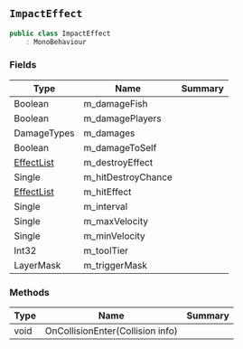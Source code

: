 ## `ImpactEffect`

```csharp
public class ImpactEffect
    : MonoBehaviour
```

### Fields

| Type | Name | Summary | 
| --- | --- | --- | 
| Boolean | m_damageFish |  | 
| Boolean | m_damagePlayers |  | 
| DamageTypes | m_damages |  | 
| Boolean | m_damageToSelf |  | 
| [EffectList](./EffectList.md) | m_destroyEffect |  | 
| Single | m_hitDestroyChance |  | 
| [EffectList](./EffectList.md) | m_hitEffect |  | 
| Single | m_interval |  | 
| Single | m_maxVelocity |  | 
| Single | m_minVelocity |  | 
| Int32 | m_toolTier |  | 
| LayerMask | m_triggerMask |  | 


### Methods

| Type | Name | Summary | 
| --- | --- | --- | 
| void | OnCollisionEnter(Collision info) |  | 


